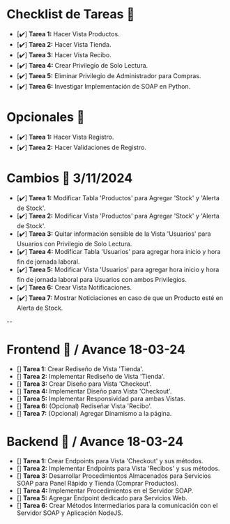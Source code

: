 # Checklist de Tareas 🐍

- [✔️] **Tarea 1:** Hacer Vista Productos.
- [✔️] **Tarea 2:** Hacer Vista Tienda.
- [✔️] **Tarea 3:** Hacer Vista Recibo.
- [✔️] **Tarea 4:** Crear Privilegio de Solo Lectura.
- [✔️] **Tarea 5:** Eliminar Privilegio de Administrador para Compras.
- [✔️] **Tarea 6:** Investigar Implementación de SOAP en Python.

# Opcionales 🍆

- [✔️] **Tarea 1:** Hacer Vista Registro.
- [✔️] **Tarea 2:** Hacer Validaciones de Registro.

# Cambios 🍑 3/11/2024

- [✔️] **Tarea 1:** Modificar Tabla 'Productos' para Agregar 'Stock' y 'Alerta de Stock'.
- [✔️] **Tarea 2:** Modificar Vista 'Productos' para Agregar 'Stock' y 'Alerta de Stock'.
- [✔️] **Tarea 3:** Quitar información sensible de la Vista 'Usuarios' para Usuarios con Privilegio de Solo Lectura.
- [✔️] **Tarea 4:** Modificar Tabla 'Usuarios' para agregar hora inicio y hora fin de jornada laboral.
- [✔️] **Tarea 5:** Modificar Vista 'Usuarios' para agregar hora inicio y hora fin de jornada laboral para Usuarios con ambos Privilegios.
- [✔️] **Tarea 6:** Crear Vista Notificaciones.
- [✔️] **Tarea 7:** Mostrar Noticiaciones en caso de que un Producto esté en Alerta de Stock.

--

# Frontend 🎨 / Avance 18-03-24

- [] **Tarea 1:** Crear Rediseño de Vista 'Tienda'.
- [] **Tarea 2:** Implementar Rediseño de Vista 'Tienda'.
- [] **Tarea 3:** Crear Diseño para Vista 'Checkout'.
- [] **Tarea 4:** Implementar Diseño para Vista 'Checkout'.
- [] **Tarea 5:** Implementar Responsividad para ambas Vistas.
- [] **Tarea 6:** (Opcional) Rediseñar Vista 'Recibo'.
- [] **Tarea 7:** (Opcional) Agregar Dinamismo a la página.

# Backend 🐍 / Avance 18-03-24

- [] **Tarea 1:** Crear Endpoints para Vista 'Checkout' y sus métodos.
- [] **Tarea 2:** Implementar Endpoints para Vista 'Recibos' y sus métodos.
- [] **Tarea 3:** Desarrollar Procedimientos Almacenados para Servicios SOAP para Panel Rápido y Tienda (Comprar Productos).
- [] **Tarea 4:** Implementar Procedimientos en el Servidor SOAP.
- [] **Tarea 5:** Agregar Endpoint dedicado para Servicios Web.
- [] **Tarea 6:** Crear Métodos Intermediarios para la comunicación con el Servidor SOAP y Aplicación NodeJS.

